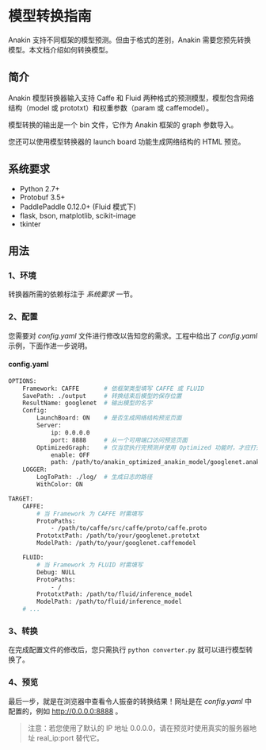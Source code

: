 # 模型转换指南

Anakin 支持不同框架的模型预测。但由于格式的差别，Anakin 需要您预先转换模型。本文档介绍如何转换模型。

## 简介

Anakin 模型转换器输入支持 Caffe 和 Fluid 两种格式的预测模型，模型包含网络结构（model 或 prototxt）和权重参数（param 或 caffemodel）。   

模型转换的输出是一个 bin 文件，它作为 Anakin 框架的 graph 参数导入。   

您还可以使用模型转换器的 launch board 功能生成网络结构的 HTML 预览。   


## 系统要求

- Python 2.7+
- Protobuf 3.5+
- PaddlePaddle 0.12.0+ (Fluid 模式下)
- flask, bson, matplotlib, scikit-image
- tkinter


## 用法

### 1、环境
转换器所需的依赖标注于 *系统要求* 一节。

### 2、配置
您需要对 *config.yaml* 文件进行修改以告知您的需求。工程中给出了 *config.yaml* 示例，下面作进一步说明。

#### config.yaml
```bash
OPTIONS:
    Framework: CAFFE       # 依框架类型填写 CAFFE 或 FLUID
    SavePath: ./output     # 转换结束后模型的保存位置
    ResultName: googlenet  # 输出模型的名字
    Config:
        LaunchBoard: ON    # 是否生成网络结构预览页面
        Server:
            ip: 0.0.0.0
            port: 8888     # 从一个可用端口访问预览页面
        OptimizedGraph:    # 仅当您执行完预测并使用 Optimized 功能时，才应打开此项
            enable: OFF
            path: /path/to/anakin_optimized_anakin_model/googlenet.anakin.bin.saved
    LOGGER:
        LogToPath: ./log/  # 生成日志的路径
        WithColor: ON

TARGET:
    CAFFE:
        # 当 Framework 为 CAFFE 时需填写
        ProtoPaths:
            - /path/to/caffe/src/caffe/proto/caffe.proto
        PrototxtPath: /path/to/your/googlenet.prototxt
        ModelPath: /path/to/your/googlenet.caffemodel

    FLUID:
        # 当 Framework 为 FLUID 时需填写
        Debug: NULL
        ProtoPaths:
            - /
        PrototxtPath: /path/to/fluid/inference_model
        ModelPath: /path/to/fluid/inference_model
    # ...
```

### 3、转换
在完成配置文件的修改后，您只需执行 ```python converter.py``` 就可以进行模型转换了。


### 4、预览
最后一步，就是在浏览器中查看令人振奋的转换结果！网址是在 *config.yaml* 中配置的，例如 http://0.0.0.0:8888 。

> 注意：若您使用了默认的 IP 地址 0.0.0.0，请在预览时使用真实的服务器地址 real_ip:port 替代它。
